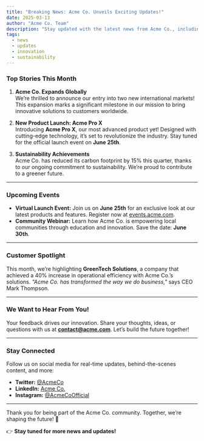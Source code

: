 ```yaml
---
title: "Breaking News: Acme Co. Unveils Exciting Updates!"
date: 2025-03-13
author: "Acme Co. Team"
description: "Stay updated with the latest news from Acme Co., including global expansion, new product launches, and sustainability achievements."
tags:
  - news
  - updates
  - innovation
  - sustainability
---
```


### **Top Stories This Month**
1. **Acme Co. Expands Globally**  
   We’re thrilled to announce our entry into two new international markets! This expansion marks a significant milestone in our mission to bring innovative solutions to customers worldwide.

2. **New Product Launch: Acme Pro X**  
   Introducing **Acme Pro X**, our most advanced product yet! Designed with cutting-edge technology, it’s set to revolutionize the industry. Stay tuned for the official launch event on **June 25th**.

3. **Sustainability Achievements**  
   Acme Co. has reduced its carbon footprint by 15% this quarter, thanks to our ongoing commitment to sustainability. We’re proud to contribute to a greener future.

---

### **Upcoming Events**
- **Virtual Launch Event:** Join us on **June 25th** for an exclusive look at our latest products and features. Register now at [events.acme.com](https://events.acme.com).
- **Community Webinar:** Learn how Acme Co. is empowering local communities through education and innovation. Save the date: **June 30th**.

---

### **Customer Spotlight**
This month, we’re highlighting **GreenTech Solutions**, a company that achieved a 40% increase in operational efficiency with Acme Co.’s solutions. *"Acme Co. has transformed the way we do business,"* says CEO Mark Thompson.

---

### **We Want to Hear From You!**
Your feedback drives our innovation. Share your thoughts, ideas, or questions with us at **contact@acme.com**. Let’s build the future together!

---

### **Stay Connected**
Follow us on social media for real-time updates, behind-the-scenes content, and more:
- **Twitter:** [@AcmeCo](https://twitter.com/AcmeCo)
- **LinkedIn:** [Acme Co.](https://linkedin.com/company/acme-co)
- **Instagram:** [@AcmeCoOfficial](https://instagram.com/AcmeCoOfficial)

---

Thank you for being part of the Acme Co. community. Together, we’re shaping the future! 🌟  

👉 **Stay tuned for more news and updates!**  